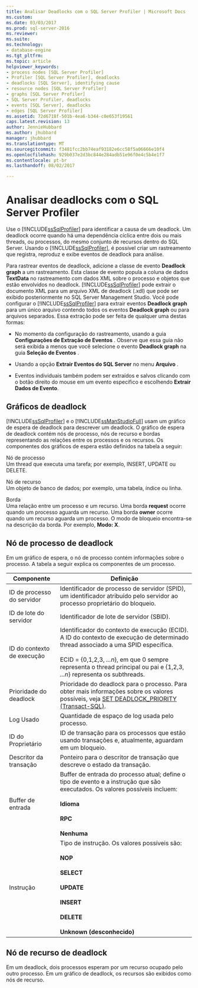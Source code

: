 ```yaml
---
title: Analisar Deadlocks com o SQL Server Profiler | Microsoft Docs
ms.custom: 
ms.date: 03/03/2017
ms.prod: sql-server-2016
ms.reviewer: 
ms.suite: 
ms.technology:
- database-engine
ms.tgt_pltfrm: 
ms.topic: article
helpviewer_keywords:
- process nodes [SQL Server Profiler]
- Profiler [SQL Server Profiler], deadlocks
- deadlocks [SQL Server], identifying cause
- resource nodes [SQL Server Profiler]
- graphs [SQL Server Profiler]
- SQL Server Profiler, deadlocks
- events [SQL Server], deadlocks
- edges [SQL Server Profiler]
ms.assetid: 72d6718f-501b-4ea6-b344-c0e653f19561
caps.latest.revision: 13
author: JennieHubbard
ms.author: jhubbard
manager: jhubbard
ms.translationtype: MT
ms.sourcegitcommit: f3481fcc2bb74eaf93182e6cc58f5a06666e10f4
ms.openlocfilehash: 929b037e2d3bc844e284adb51e96f0e4c5b4e1f7
ms.contentlocale: pt-br
ms.lasthandoff: 08/02/2017

---
```

# <a name="analyze-deadlocks-with-sql-server-profiler"></a>Analisar deadlocks com o SQL Server Profiler
  Use o [!INCLUDE[ssSqlProfiler](../../includes/sssqlprofiler-md.md)] para identificar a causa de um deadlock. Um deadlock ocorre quando há uma dependência cíclica entre dois ou mais threads, ou processos, do mesmo conjunto de recursos dentro do SQL Server. Usando o [!INCLUDE[ssSqlProfiler](../../includes/sssqlprofiler-md.md)], é possível criar um rastreamento que registra, reproduz e exibe eventos de deadlock para análise.  
  
 Para rastrear eventos de deadlock, adicione a classe de evento **Deadlock graph** a um rastreamento. Esta classe de evento popula a coluna de dados **TextData** no rastreamento com dados XML sobre o processo e objetos que estão envolvidos no deadlock. [!INCLUDE[ssSqlProfiler](../../includes/sssqlprofiler-md.md)] pode extrair o documento XML para um arquivo XML de deadlock (.xdl) que pode ser exibido posteriormente no SQL Server Management Studio. Você pode configurar o [!INCLUDE[ssSqlProfiler](../../includes/sssqlprofiler-md.md)] para extrair eventos **Deadlock graph** para um único arquivo contendo todos os eventos **Deadlock graph** ou para arquivos separados. Essa extração pode ser feita de qualquer uma destas formas:  
  
-   No momento da configuração do rastreamento, usando a guia **Configurações de Extração de Eventos** . Observe que essa guia não será exibida a menos que você selecione o evento **Deadlock graph** na guia **Seleção de Eventos** .  
  
-   Usando a opção **Extrair Eventos do SQL Server** no menu **Arquivo** .  
  
-   Eventos individuais também podem ser extraídos e salvos clicando com o botão direito do mouse em um evento específico e escolhendo **Extrair Dados de Evento**.  
  
## <a name="deadlock-graphs"></a>Gráficos de deadlock  
 [!INCLUDE[ssSqlProfiler](../../includes/sssqlprofiler-md.md)] e o [!INCLUDE[ssManStudioFull](../../includes/ssmanstudiofull-md.md)] usam um gráfico de espera de deadlock para descrever um deadlock. O gráfico de espera de deadlock contém nós de processo, nós de recurso e bordas representando as relações entre os processos e os recursos. Os componentes dos gráficos de espera estão definidos na tabela a seguir:  
  
 Nó de processo  
 Um thread que executa uma tarefa; por exemplo, INSERT, UPDATE ou DELETE.  
  
 Nó de recurso  
 Um objeto de banco de dados; por exemplo, uma tabela, índice ou linha.  
  
 Borda  
 Uma relação entre um processo e um recurso. Uma borda **request** ocorre quando um processo aguarda um recurso. Uma borda **owner** ocorre quando um recurso aguarda um processo. O modo de bloqueio encontra-se na descrição da borda. Por exemplo, **Modo: X**.  
  
## <a name="deadlock-process-node"></a>Nó de processo de deadlock  
 Em um gráfico de espera, o nó de processo contém informações sobre o processo. A tabela a seguir explica os componentes de um processo.  
  
|Componente|Definição|  
|---------------|----------------|  
|ID de processo do servidor|Identificador de processo de servidor (SPID), um identificador atribuído pelo servidor ao processo proprietário do bloqueio.|  
|ID de lote do servidor|Identificador de lote de servidor (SBID).|  
|ID do contexto de execução|Identificador do contexto de execução (ECID). A ID do contexto de execução de determinado thread associado a uma SPID específica.<br /><br /> ECID = {0,1,2,3, *...n*}, em que 0 sempre representa o thread principal ou pai e {1,2,3, *...n*} representa os subthreads.|  
|Prioridade do deadlock|Prioridade do deadlock para o processo. Para obter mais informações sobre os valores possíveis, veja [SET DEADLOCK_PRIORITY &#40;Transact-SQL&#41;](../../t-sql/statements/set-deadlock-priority-transact-sql.md).|  
|Log Usado|Quantidade de espaço de log usada pelo processo.|  
|ID do Proprietário|ID de transação para os processos que estão usando transações e, atualmente, aguardam em um bloqueio.|  
|Descritor da transação|Ponteiro para o descritor de transação que descreve o estado da transação.|  
|Buffer de entrada|Buffer de entrada do processo atual; define o tipo de evento e a instrução que são executados. Os valores possíveis incluem:<br /><br /> **Idioma**<br /><br /> **RPC**<br /><br /> **Nenhuma**|  
|Instrução|Tipo de instrução. Os valores possíveis são:<br /><br /> **NOP**<br /><br /> **SELECT**<br /><br /> **UPDATE**<br /><br /> **INSERT**<br /><br /> **DELETE**<br /><br /> **Unknown (desconhecido)**|  
  
## <a name="deadlock-resource-node"></a>Nó de recurso de deadlock  
 Em um deadlock, dois processos esperam por um recurso ocupado pelo outro processo. Em um gráfico de deadlock, os recursos são exibidos como nós de recurso.  
  
  
